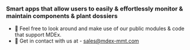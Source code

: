 ### Smart apps that allow users to easily & effortlessly monitor & maintain components & plant dossiers

- 🌈 Feel free to look around and make use of our public modules & code that support MDEx.
- 📧 Get in contact with us at - [sales@mdex-mmt.com](mailto:sales@mdex-mmt.com)
